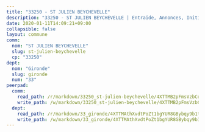 ```yaml
---
title: "33250 - ST JULIEN BEYCHEVELLE"
description: "33250 - ST JULIEN BEYCHEVELLE | Entraide, Annonces, Initiatives"
date: 2020-01-11T14:09:21+09:00
collapsible: false
layout: commune
comm:
  nom: "ST JULIEN BEYCHEVELLE"
  slug: st-julien-beychevelle
  cp: "33250"
dept:
  nom: "Gironde"
  slug: gironde
  num: "33"
peerpad:
  comm:
    read_path: /r/markdown/33250_st-julien-beychevelle/4XTTMB2pFmsVzbCqnitdWrm3V8nhaA9BShAxAeRUcK7L3zXLM
    write_path: /w/markdown/33250_st-julien-beychevelle/4XTTMB2pFmsVzbCqnitdWrm3V8nhaA9BShAxAeRUcK7L3zXLM-K3TgTkkL9hH1iGEQ2qzcqoVGUYfmW3mhMCbaVqo3LF3VomUKcs5o2UsaLJmucRVZYRjfZwzTAhhvDPdYtRFCiaurGewuZCPo7XiHr5ENvjZKsWCZgXyLzeznZoBLYACWCuSiRjCm
  dept:
    read_path: /r/markdown/33_gironde/4XTTMAthXvdtPoZt1bgYUR8GBybqy9b1tLUaaKDw5iKj57LRt
    write_path: /w/markdown/33_gironde/4XTTMAthXvdtPoZt1bgYUR8GBybqy9b1tLUaaKDw5iKj57LRt-K3TgU8ogmN5s8hbKrZhkV9P1KQiFepNWXjoYRvdMTW1jt7eRXTmrjG677tN9mcUTsALjzYGgb8mvcrYPJn2Jd8cTiBmF9aZcbgdcQL1kzCPJnSf6X8tpEcGPdTr5qT6cQqEpt6oQ
---
```


